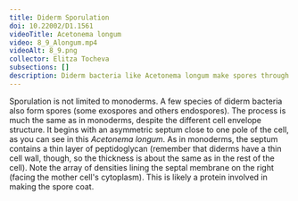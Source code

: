 ```yaml
---
title: Diderm Sporulation
doi: 10.22002/D1.1561
videoTitle: Acetonema longum
video: 8_9_Alongum.mp4
videoAlt: 8_9.png
collector: Elitza Tocheva
subsections: []
description: Diderm bacteria like Acetonema longum make spores through a specialized division process that starts with formation of a sporulation septum
---
```


Sporulation is not limited to monoderms. A few species of diderm bacteria also form spores (some exospores and others endospores). The process is much the same as in monoderms, despite the different cell envelope structure. It begins with an asymmetric septum close to one pole of the cell, as you can see in this *Acetonema longum*. As in monoderms, the septum contains a thin layer of peptidoglycan (remember that diderms have a thin cell wall, though, so the thickness is about the same as in the rest of the cell). Note the array of densities lining the septal membrane on the right (facing the mother cell's cytoplasm). This is likely a protein involved in making the spore coat.

